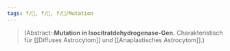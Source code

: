 ```yaml
---
tags: f/🧠, f/🦀, f/🧬/Mutation
---
```

> (Abstract::**Mutation in Isocitratdehydrogenase-Gen.** Charakteristisch für [[Diffuses Astrocytom]] und [[Anaplastisches Astrocytom]].)